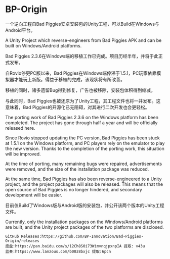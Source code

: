 # BP-Origin

一个逆向工程自Bad Piggies安卓安装包的Unity工程，可以Build在Windows与Android平台。

A Unity Project which reverse-engineers from Bad Piggies APK and can be built on Windows/Android platforms.



Bad Piggies 2.3.6在Windows端的移植工作已完成。项目历经半年，并将于此正式发布。

自Rovio停更PC版以来，Bad Piggies在Windows端停滞于1.5.1，PC玩家依靠模拟器才能玩上新版。得益于移植的完成，该现状将有所改善。

移植的同时，诸多遗留Bug得到修复，广告也被移除，安装包体积得到缩减。

与此同时，Bad Piggies也被还原为了Unity工程，其工程文件也将一并发布。这意味着，Bad Piggies的开源化已无阻碍，对其进行二次开发也会更轻松。

The porting work of Bad Piggies 2.3.6 on the Windows platform has been completed. The project has gone through half a year and will be officially released here.

Since Rovio stopped updating the PC version, Bad Piggies has been stuck at 1.5.1 on the Windows platform, and PC players rely on the emulator to play the new version. Thanks to the completion of the porting work, this situation will be improved.

At the time of porting, many remaining bugs were repaired, advertisements were removed, and the size of the installation package was reduced.

At the same time, Bad Piggies has also been reverse-engineered to a Unity project, and the project packages will also be released. This means that the open source of Bad Piggies is no longer hindered, and secondary development will be easier.



目前仅Build了Windows版与Android版的安装包，并公开该两个版本的Unity工程文件。

Currently, only the installation packages on the Windows/Android platforms are built, and the Unity project packages of the two platforms are disclosed.



```
GitHub Releases:https://github.com/BP-Innovation/Bad-Piggies-Origin/releases
度盘:https://pan.baidu.com/s/12Ch8S0i73WimvnqjpxnpIA 提取: v43u
蓝奏:https://www.lanzous.com/b00z8bxjc 提取:6pcn
```
